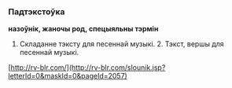 ### Падтэкстоўка
**назоўнік, жаночы род, спецыяльны тэрмін**

1. Складанне тэксту для песеннай музыкі. 2. Тэкст, вершы для песеннай музыкі.

<a rel="author">[http://rv-blr.com/](http://rv-blr.com/slounik.jsp?letterId=0&maskId=0&pageId=2057)</a>
